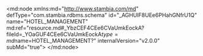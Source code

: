 <?xml version="1.0" encoding="UTF-8"?>
<md:node xmlns:md="http://www.stambia.com/md" defType="com.stambia.rdbms.schema" id="_AGHUIF8UEe6PHahGNfrU1Q" name="HOTEL_MANAGEMENT" md:ref="resource.md#_YbzCEF4CEe6CVaUmkEockA?fileId=_YOaGUF4CEe6CVaUmkEockA$type=md$name=HOTEL_MANAGEMENT?" internalVersion="v2.0.0" subMd="true">
  <attribute defType="com.stambia.rdbms.schema.dataStoreFilter" id="_CxacwF8UEe6PHahGNfrU1Q" value=""/>
  <node defType="com.stambia.rdbms.datastore" id="_CwczcV8UEe6PHahGNfrU1Q" name="T_TITLE">
    <attribute defType="com.stambia.rdbms.datastore.name" id="_Cwczcl8UEe6PHahGNfrU1Q" value="T_TITLE"/>
    <attribute defType="com.stambia.rdbms.datastore.type" id="_Cwczc18UEe6PHahGNfrU1Q" value="TABLE"/>
    <node defType="com.stambia.rdbms.column" id="_CxG6wF8UEe6PHahGNfrU1Q" name="TIT_CODE" position="1">
      <attribute defType="com.stambia.rdbms.column.name" id="_CxG6wV8UEe6PHahGNfrU1Q" value="TIT_CODE"/>
      <attribute defType="com.stambia.rdbms.column.nullable" id="_CxG6wl8UEe6PHahGNfrU1Q" value="0"/>
      <attribute defType="com.stambia.rdbms.column.autoGenerated" id="_CxG6w18UEe6PHahGNfrU1Q" value="false"/>
      <attribute defType="com.stambia.rdbms.column.autoIncrement" id="_CxG6xF8UEe6PHahGNfrU1Q" value="false"/>
      <attribute defType="com.stambia.rdbms.column.type" id="_CxG6xV8UEe6PHahGNfrU1Q" value="VARCHAR"/>
      <attribute defType="com.stambia.rdbms.column.size" id="_CxG6xl8UEe6PHahGNfrU1Q" value="8"/>
    </node>
    <node defType="com.stambia.rdbms.column" id="_CxG6x18UEe6PHahGNfrU1Q" name="TIT_NAME" position="2">
      <attribute defType="com.stambia.rdbms.column.name" id="_CxG6yF8UEe6PHahGNfrU1Q" value="TIT_NAME"/>
      <attribute defType="com.stambia.rdbms.column.nullable" id="_CxG6yV8UEe6PHahGNfrU1Q" value="0"/>
      <attribute defType="com.stambia.rdbms.column.autoGenerated" id="_CxG6yl8UEe6PHahGNfrU1Q" value="false"/>
      <attribute defType="com.stambia.rdbms.column.autoIncrement" id="_CxG6y18UEe6PHahGNfrU1Q" value="false"/>
      <attribute defType="com.stambia.rdbms.column.type" id="_CxG6zF8UEe6PHahGNfrU1Q" value="VARCHAR"/>
      <attribute defType="com.stambia.rdbms.column.size" id="_CxG6zV8UEe6PHahGNfrU1Q" value="32"/>
    </node>
    <node defType="com.stambia.rdbms.pk" id="_CxG6zl8UEe6PHahGNfrU1Q" name="PK_T_TITLE">
      <node defType="com.stambia.rdbms.colref" id="_CxG6z18UEe6PHahGNfrU1Q" position="1">
        <attribute defType="com.stambia.rdbms.colref.ref" id="_CxG60F8UEe6PHahGNfrU1Q" ref="resource.md#_CxG6wF8UEe6PHahGNfrU1Q?fileId=_AGHUIF8UEe6PHahGNfrU1Q$type=md$name=TIT_CODE?"/>
      </node>
    </node>
  </node>
  <node defType="com.stambia.rdbms.datastore" id="_LA9qAWE2Ee6HuOB7o3b2AA" name="T_PHONE">
    <attribute defType="com.stambia.rdbms.datastore.name" id="_LA9qAmE2Ee6HuOB7o3b2AA" value="T_PHONE"/>
    <attribute defType="com.stambia.rdbms.datastore.type" id="_LA9qA2E2Ee6HuOB7o3b2AA" value="TABLE"/>
    <node defType="com.stambia.rdbms.column" id="_LBenYGE2Ee6HuOB7o3b2AA" name="PHO_ID" position="1">
      <attribute defType="com.stambia.rdbms.column.name" id="_LBenYWE2Ee6HuOB7o3b2AA" value="PHO_ID"/>
      <attribute defType="com.stambia.rdbms.column.nullable" id="_LBenYmE2Ee6HuOB7o3b2AA" value="0"/>
      <attribute defType="com.stambia.rdbms.column.digits" id="_LBenY2E2Ee6HuOB7o3b2AA" value="0"/>
      <attribute defType="com.stambia.rdbms.column.autoGenerated" id="_LBenZGE2Ee6HuOB7o3b2AA" value="false"/>
      <attribute defType="com.stambia.rdbms.column.autoIncrement" id="_LBenZWE2Ee6HuOB7o3b2AA" value="false"/>
      <attribute defType="com.stambia.rdbms.column.type" id="_LBenZmE2Ee6HuOB7o3b2AA" value="INTEGER"/>
      <attribute defType="com.stambia.rdbms.column.size" id="_LBenZ2E2Ee6HuOB7o3b2AA" value="32"/>
    </node>
    <node defType="com.stambia.rdbms.column" id="_LBenaGE2Ee6HuOB7o3b2AA" name="CUS_ID" position="2">
      <attribute defType="com.stambia.rdbms.column.name" id="_LBenaWE2Ee6HuOB7o3b2AA" value="CUS_ID"/>
      <attribute defType="com.stambia.rdbms.column.nullable" id="_LBenamE2Ee6HuOB7o3b2AA" value="0"/>
      <attribute defType="com.stambia.rdbms.column.digits" id="_LBena2E2Ee6HuOB7o3b2AA" value="0"/>
      <attribute defType="com.stambia.rdbms.column.autoGenerated" id="_LBenbGE2Ee6HuOB7o3b2AA" value="false"/>
      <attribute defType="com.stambia.rdbms.column.autoIncrement" id="_LBenbWE2Ee6HuOB7o3b2AA" value="false"/>
      <attribute defType="com.stambia.rdbms.column.type" id="_LBenbmE2Ee6HuOB7o3b2AA" value="INTEGER"/>
      <attribute defType="com.stambia.rdbms.column.size" id="_LBenb2E2Ee6HuOB7o3b2AA" value="32"/>
    </node>
    <node defType="com.stambia.rdbms.column" id="_LBencGE2Ee6HuOB7o3b2AA" name="PHT_CODE" position="3">
      <attribute defType="com.stambia.rdbms.column.name" id="_LBencWE2Ee6HuOB7o3b2AA" value="PHT_CODE"/>
      <attribute defType="com.stambia.rdbms.column.nullable" id="_LBencmE2Ee6HuOB7o3b2AA" value="0"/>
      <attribute defType="com.stambia.rdbms.column.autoGenerated" id="_LBenc2E2Ee6HuOB7o3b2AA" value="false"/>
      <attribute defType="com.stambia.rdbms.column.autoIncrement" id="_LBendGE2Ee6HuOB7o3b2AA" value="false"/>
      <attribute defType="com.stambia.rdbms.column.type" id="_LBendWE2Ee6HuOB7o3b2AA" value="VARCHAR"/>
      <attribute defType="com.stambia.rdbms.column.size" id="_LBendmE2Ee6HuOB7o3b2AA" value="8"/>
    </node>
    <node defType="com.stambia.rdbms.column" id="_LBend2E2Ee6HuOB7o3b2AA" name="PHO_NUMBER" position="4">
      <attribute defType="com.stambia.rdbms.column.name" id="_LBeneGE2Ee6HuOB7o3b2AA" value="PHO_NUMBER"/>
      <attribute defType="com.stambia.rdbms.column.nullable" id="_LBeneWE2Ee6HuOB7o3b2AA" value="0"/>
      <attribute defType="com.stambia.rdbms.column.autoGenerated" id="_LBenemE2Ee6HuOB7o3b2AA" value="false"/>
      <attribute defType="com.stambia.rdbms.column.autoIncrement" id="_LBene2E2Ee6HuOB7o3b2AA" value="false"/>
      <attribute defType="com.stambia.rdbms.column.type" id="_LBenfGE2Ee6HuOB7o3b2AA" value="VARCHAR"/>
      <attribute defType="com.stambia.rdbms.column.size" id="_LBenfWE2Ee6HuOB7o3b2AA" value="20"/>
    </node>
    <node defType="com.stambia.rdbms.column" id="_LBenfmE2Ee6HuOB7o3b2AA" name="PHO_PHONING_ALLOWED" position="5">
      <attribute defType="com.stambia.rdbms.column.name" id="_LBenf2E2Ee6HuOB7o3b2AA" value="PHO_PHONING_ALLOWED"/>
      <attribute defType="com.stambia.rdbms.column.nullable" id="_LBengGE2Ee6HuOB7o3b2AA" value="1"/>
      <attribute defType="com.stambia.rdbms.column.autoGenerated" id="_LBengWE2Ee6HuOB7o3b2AA" value="false"/>
      <attribute defType="com.stambia.rdbms.column.autoIncrement" id="_LBengmE2Ee6HuOB7o3b2AA" value="false"/>
      <attribute defType="com.stambia.rdbms.column.type" id="_LBeng2E2Ee6HuOB7o3b2AA" value="BOOLEAN"/>
      <attribute defType="com.stambia.rdbms.column.size" id="_LBenhGE2Ee6HuOB7o3b2AA" value="1"/>
    </node>
    <node defType="com.stambia.rdbms.pk" id="_LBnxUGE2Ee6HuOB7o3b2AA" name="PK_T_PHONE">
      <node defType="com.stambia.rdbms.colref" id="_LBnxUWE2Ee6HuOB7o3b2AA" position="1">
        <attribute defType="com.stambia.rdbms.colref.ref" id="_LBnxUmE2Ee6HuOB7o3b2AA" ref="resource.md#_LBenYGE2Ee6HuOB7o3b2AA?fileId=_AGHUIF8UEe6PHahGNfrU1Q$type=md$name=PHO_ID?"/>
      </node>
    </node>
    <node defType="com.stambia.rdbms.fk" id="_LCes8GE2Ee6HuOB7o3b2AA" name="FK_PHONE_CUSTOMER">
      <node defType="com.stambia.rdbms.relation" id="_LCes8WE2Ee6HuOB7o3b2AA" position="1">
        <attribute defType="com.stambia.rdbms.relation.fk" id="_LCes8mE2Ee6HuOB7o3b2AA" ref="resource.md#_LBenaGE2Ee6HuOB7o3b2AA?fileId=_AGHUIF8UEe6PHahGNfrU1Q$type=md$name=CUS_ID?"/>
      </node>
    </node>
    <node defType="com.stambia.rdbms.fk" id="_LCes9GE2Ee6HuOB7o3b2AA" name="FK_PHONE_PHONE_TYPE">
      <node defType="com.stambia.rdbms.relation" id="_LCes9WE2Ee6HuOB7o3b2AA" position="1">
        <attribute defType="com.stambia.rdbms.relation.fk" id="_LCes9mE2Ee6HuOB7o3b2AA" ref="resource.md#_LBencGE2Ee6HuOB7o3b2AA?fileId=_AGHUIF8UEe6PHahGNfrU1Q$type=md$name=PHT_CODE?"/>
      </node>
    </node>
    <node defType="com.stambia.rdbms.column" id="_bTIQ8GE2Ee6HuOB7o3b2AA" name="TEC_CREA_DATE">
      <attribute defType="com.stambia.rdbms.column.name" id="_eSx48GE2Ee6HuOB7o3b2AA" value="TEC_CREA_DATE"/>
      <attribute defType="com.stambia.rdbms.column.type" id="_ft1hsGE2Ee6HuOB7o3b2AA" value="TIMESTAMP"/>
    </node>
    <node defType="com.stambia.rdbms.column" id="_jyBI0GE2Ee6HuOB7o3b2AA" name="TEC_UPD_DATE">
      <attribute defType="com.stambia.rdbms.column.name" id="_lwXr4GE2Ee6HuOB7o3b2AA" value="TEC_UPD_DATE"/>
      <attribute defType="com.stambia.rdbms.column.type" id="_mRZVUGE2Ee6HuOB7o3b2AA" value="TIMESTAMP"/>
    </node>
    <node defType="com.stambia.rdbms.column" id="_oQ2roGE2Ee6HuOB7o3b2AA" name="TEC_DATAFLOW">
      <attribute defType="com.stambia.rdbms.column.name" id="_qstDAGE2Ee6HuOB7o3b2AA" value="TEC_DATAFLOW"/>
      <attribute defType="com.stambia.rdbms.column.type" id="_rO1fsGE2Ee6HuOB7o3b2AA" value="VARCHAR"/>
      <attribute defType="com.stambia.rdbms.column.size" id="_sCntEGE2Ee6HuOB7o3b2AA" value="50"/>
    </node>
  </node>
</md:node>